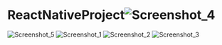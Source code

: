 # ReactNativeProject![Screenshot_4](https://user-images.githubusercontent.com/27973907/202759168-6bf244fb-ccb3-461c-be52-4124cee9f6fa.png)
![Screenshot_5](https://user-images.githubusercontent.com/27973907/202759171-f624d194-a958-4309-8ad8-22fafe28d6af.png)
![Screenshot_1](https://user-images.githubusercontent.com/27973907/202759172-5e879705-0c44-4dda-8b15-2c72dafeedc2.png)
![Screenshot_2](https://user-images.githubusercontent.com/27973907/202759173-c34da2c4-ad92-4929-8dbb-133690a9f54f.png)
![Screenshot_3](https://user-images.githubusercontent.com/27973907/202759174-67636496-d4c0-4a2d-a603-9a6212774699.png)
